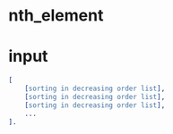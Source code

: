 # nth_element

input
=======
``` erlang
[
    [sorting in decreasing order list],
    [sorting in decreasing order list],
    [sorting in decreasing order list],
    ...
].
